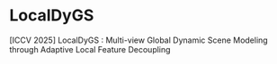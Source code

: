 # LocalDyGS
[ICCV 2025] LocalDyGS : Multi-view Global Dynamic Scene Modeling through Adaptive Local Feature Decoupling
